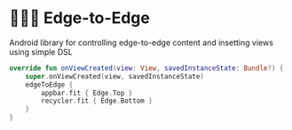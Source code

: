 # 🧗🏻‍♀️ Edge-to-Edge 
Android library for controlling edge-to-edge content and insetting views using simple DSL

```kotlin
override fun onViewCreated(view: View, savedInstanceState: Bundle?) {
    super.onViewCreated(view, savedInstanceState)
    edgeToEdge {
        appbar.fit { Edge.Top }
        recycler.fit { Edge.Bottom }
    }
}
```
